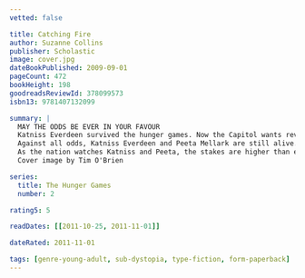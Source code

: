 ```yaml
---
vetted: false

title: Catching Fire
author: Suzanne Collins
publisher: Scholastic
image: cover.jpg
dateBookPublished: 2009-09-01
pageCount: 472
bookHeight: 198
goodreadsReviewId: 378099573
isbn13: 9781407132099

summary: |
  MAY THE ODDS BE EVER IN YOUR FAVOUR
  Katniss Everdeen survived the hunger games. Now the Capitol wants revenge.
  Against all odds, Katniss Everdeen and Peeta Mellark are still alive. Katniss should be relieved, but now there are whispers of a rebellion against the Capitol — a rebellion that Katniss and Peeta may have helped create.
  As the nation watches Katniss and Peeta, the stakes are higher than ever. One false move and the consequences will be unimaginable.
  Cover image by Tim O'Brien

series:
  title: The Hunger Games
  number: 2

rating5: 5

readDates: [[2011-10-25, 2011-11-01]]

dateRated: 2011-11-01

tags: [genre-young-adult, sub-dystopia, type-fiction, form-paperback]
---
```

